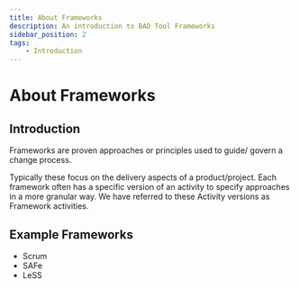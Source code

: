 ```yaml
---
title: About Frameworks
description: An introduction to BAD Tool Frameworks
sidebar_position: 2
tags:
    - Introduction
---
```


# About Frameworks

## Introduction

Frameworks are proven approaches or principles used to guide/ govern a change process.

Typically these focus on the delivery aspects of a product/project. Each framework often 
has a specific version of an activity to specify approaches in a more granular way. We 
have referred to these Activity versions as Framework activities.

## Example Frameworks

* Scrum
* SAFe
* LeSS